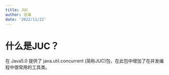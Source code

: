 ```yaml
---
title: JUC
author: 沧海
date: '2022/11/22'
---
```

<LastUpdated />

# 什么是JUC？

在 Java5.0 提供了 java.util.concurrent (简称JUC)包，在此包中增加了在并发编程中很常用的工具类。